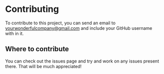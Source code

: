 # Contributing

To contribute to this project, you can send an email to yourwonderfulcompany@gmail.com and include your GitHub username with in it. 

## Where to contribute ##

You can check out the issues page and try and work on any issues present there. That will be much appreciated!



